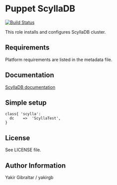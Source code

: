 # Puppet ScyllaDB

[![Build Status](https://travis-ci.org/yakirgb/puppet-scylladb.svg?branch=master)](https://travis-ci.org/yakirgb/puppet-scylladb)

This role installs and configures ScyllaDB cluster.

## Requirements

Platform requirements are listed in the metadata file.

## Documentation

[ScyllaDB documentation](http://docs.scylladb.com/)

## Simple setup

```puppet
class{ 'scylla':
  dc    =>  'ScyllaTest',
}
```
## License

See LICENSE file.

## Author Information

Yakir Gibraltar / yakirgb
